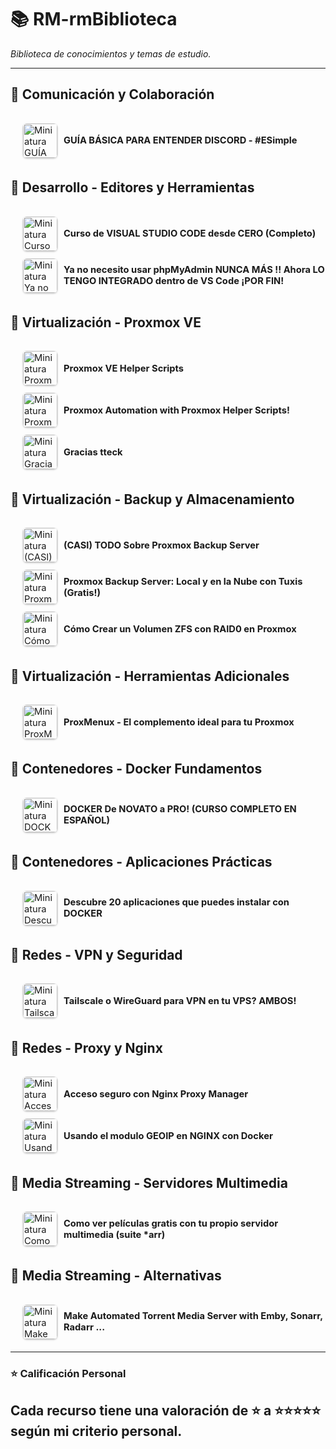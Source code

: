 # 📚 RM-rmBiblioteca
*Biblioteca de conocimientos y temas de estudio.*

---


## 📂 Comunicación y Colaboración
<div style="padding-left:20px;padding-top:10px;">
<details>
  <summary style="font-size:1.05em; padding:6px 0; cursor:pointer; display:flex; align-items:center;">
    <img src="https://i.ytimg.com/vi/GxmmJjcRLOI/mqdefault.jpg" alt="Miniatura GUÍA BÁSICA PARA ENTENDER DISCORD - #ESimple" width="55" style="margin-right:10px; border-radius:6px; box-shadow:0 1px 3px rgba(0,0,0,0.25);">
    <span><strong>GUÍA BÁSICA PARA ENTENDER DISCORD - #ESimple</strong></span>
  </summary>
  <div style="padding:15px; margin:10px 0 15px 10px; border-left:3px solid #4CAF50; border-radius:8px; box-shadow:0 2px 5px rgba(0,0,0,0.08); overflow:hidden; background-color:#fdfdfd; color:#000;">
    <a href="https://www.youtube.com/watch?v=GxmmJjcRLOI" target="_blank"><img src="https://i.ytimg.com/vi/GxmmJjcRLOI/mqdefault.jpg" alt="Imagen GUÍA BÁSICA PARA ENTENDER DISCORD - #ESimple" width="180" style="float:right; margin-left:15px; border-radius:8px; box-shadow:0 2px 6px rgba(0,0,0,0.15);"></a>
    <a href="https://www.youtube.com/@ESimple" target="_blank" style="display:block; margin-top:10px; color:#1976d2; text-decoration:none;">ESimple</a>
    <p style="font-style:normal; color:inherit;">Guía completa para principiantes que cubre creación de cuenta, interfaz, servidores, canales de texto/voz, roles, permisos y configuración esencial de Discord.</p>
    <p><strong>Calificación:</strong> ★★★★★</p>
    <p style="font-style:normal; color:inherit;">💭 Excelente introducción para nuevos usuarios, con explicaciones claras y ejemplos prácticos de todas las funciones básicas.</p>
  </div>
</details>

</div>

## 📂 Desarrollo - Editores y Herramientas
<div style="padding-left:20px;padding-top:10px;">
<details>
  <summary style="font-size:1.05em; padding:6px 0; cursor:pointer; display:flex; align-items:center;">
    <img src="https://i.ytimg.com/vi/TbzrOz8HbFM/mqdefault.jpg" alt="Miniatura Curso de VISUAL STUDIO CODE desde CERO (Completo)" width="55" style="margin-right:10px; border-radius:6px; box-shadow:0 1px 3px rgba(0,0,0,0.25);">
    <span><strong>Curso de VISUAL STUDIO CODE desde CERO (Completo)</strong></span>
  </summary>
  <div style="padding:15px; margin:10px 0 15px 10px; border-left:3px solid #4CAF50; border-radius:8px; box-shadow:0 2px 5px rgba(0,0,0,0.08); overflow:hidden; background-color:#fdfdfd; color:#000;">
    <a href="https://www.youtube.com/watch?v=TbzrOz8HbFM" target="_blank"><img src="https://i.ytimg.com/vi/TbzrOz8HbFM/mqdefault.jpg" alt="Imagen Curso de VISUAL STUDIO CODE desde CERO (Completo)" width="180" style="float:right; margin-left:15px; border-radius:8px; box-shadow:0 2px 6px rgba(0,0,0,0.15);"></a>
    <a href="https://www.youtube.com/@SoyDalto" target="_blank" style="display:block; margin-top:10px; color:#1976d2; text-decoration:none;">Soy Dalto</a>
    <p style="font-style:normal; color:inherit;">Curso completo de 2+ horas cubriendo interfaz, configuración, extensiones, Git, debugging, snippets, Emmet, shortcuts y herramientas avanzadas de VS Code.</p>
    <p><strong>Calificación:</strong> ★★★★★</p>
    <p style="font-style:normal; color:inherit;">💭 Uno de los mejores cursos en español para dominar VS Code. Muy completo, bien estructurado y con ejemplos prácticos.</p>
  </div>
</details>

<details>
  <summary style="font-size:1.05em; padding:6px 0; cursor:pointer; display:flex; align-items:center;">
    <img src="https://i.ytimg.com/vi/SB7_z25DdaY/mqdefault.jpg" alt="Miniatura Ya no necesito usar phpMyAdmin NUNCA MÁS !! Ahora LO TENGO INTEGRADO dentro de VS Code ¡POR FIN!" width="55" style="margin-right:10px; border-radius:6px; box-shadow:0 1px 3px rgba(0,0,0,0.25);">
    <span><strong>Ya no necesito usar phpMyAdmin NUNCA MÁS !! Ahora LO TENGO INTEGRADO dentro de VS Code ¡POR FIN!</strong></span>
  </summary>
  <div style="padding:15px; margin:10px 0 15px 10px; border-left:3px solid #4CAF50; border-radius:8px; box-shadow:0 2px 5px rgba(0,0,0,0.08); overflow:hidden; background-color:#fdfdfd; color:#000;">
    <a href="https://www.youtube.com/watch?v=SB7_z25DdaY" target="_blank"><img src="https://i.ytimg.com/vi/SB7_z25DdaY/mqdefault.jpg" alt="Imagen Ya no necesito usar phpMyAdmin NUNCA MÁS !! Ahora LO TENGO INTEGRADO dentro de VS Code ¡POR FIN!" width="180" style="float:right; margin-left:15px; border-radius:8px; box-shadow:0 2px 6px rgba(0,0,0,0.15);"></a>
    <a href="https://www.youtube.com/@VictorRoblesWEB" target="_blank" style="display:block; margin-top:10px; color:#1976d2; text-decoration:none;">Victor Robles WEB</a>
    <p style="font-style:normal; color:inherit;">Integración completa de MySQL en VS Code mediante extensión: conexión a bases de datos, ejecución de consultas SQL y gestión de tablas sin salir del editor.</p>
    <p><strong>Calificación:</strong> ★★★★★</p>
    <p style="font-style:normal; color:inherit;">💭 Muy útil para desarrolladores que buscan centralizar su workflow. Ahorra tiempo y mejora la productividad.</p>
  </div>
</details>

</div>

## 📂 Virtualización - Proxmox VE
<div style="padding-left:20px;padding-top:10px;">
<details>
  <summary style="font-size:1.05em; padding:6px 0; cursor:pointer; display:flex; align-items:center;">
    <img src="https://i.ytimg.com/vi/gRVSbqXejtk/mqdefault.jpg" alt="Miniatura Proxmox VE Helper Scripts" width="55" style="margin-right:10px; border-radius:6px; box-shadow:0 1px 3px rgba(0,0,0,0.25);">
    <span><strong>Proxmox VE Helper Scripts</strong></span>
  </summary>
  <div style="padding:15px; margin:10px 0 15px 10px; border-left:3px solid #4CAF50; border-radius:8px; box-shadow:0 2px 5px rgba(0,0,0,0.08); overflow:hidden; background-color:#fdfdfd; color:#000;">
    <a href="https://www.youtube.com/watch?v=gRVSbqXejtk" target="_blank"><img src="https://i.ytimg.com/vi/gRVSbqXejtk/mqdefault.jpg" alt="Imagen Proxmox VE Helper Scripts" width="180" style="float:right; margin-left:15px; border-radius:8px; box-shadow:0 2px 6px rgba(0,0,0,0.15);"></a>
    <a href="https://www.youtube.com/@TechnoTim" target="_blank" style="display:block; margin-top:10px; color:#1976d2; text-decoration:none;">Techno Tim</a>
    <p style="font-style:normal; color:inherit;">Introducción a los Helper-Scripts de Proxmox VE para automatizar tareas de instalación, configuración y despliegue de contenedores LXC.</p>
    <p><strong>Calificación:</strong> ★★★★★</p>
    <p style="font-style:normal; color:inherit;">💭 Excelente explicación de los scripts que simplifican enormemente la administración de Proxmox. Muy práctico.</p>
  </div>
</details>

<details>
  <summary style="font-size:1.05em; padding:6px 0; cursor:pointer; display:flex; align-items:center;">
    <img src="https://i.ytimg.com/vi/kcpu4z5eSEU/mqdefault.jpg" alt="Miniatura Proxmox Automation with Proxmox Helper Scripts!" width="55" style="margin-right:10px; border-radius:6px; box-shadow:0 1px 3px rgba(0,0,0,0.25);">
    <span><strong>Proxmox Automation with Proxmox Helper Scripts!</strong></span>
  </summary>
  <div style="padding:15px; margin:10px 0 15px 10px; border-left:3px solid #4CAF50; border-radius:8px; box-shadow:0 2px 5px rgba(0,0,0,0.08); overflow:hidden; background-color:#fdfdfd; color:#000;">
    <a href="https://www.youtube.com/watch?v=kcpu4z5eSEU" target="_blank"><img src="https://i.ytimg.com/vi/kcpu4z5eSEU/mqdefault.jpg" alt="Imagen Proxmox Automation with Proxmox Helper Scripts!" width="180" style="float:right; margin-left:15px; border-radius:8px; box-shadow:0 2px 6px rgba(0,0,0,0.15);"></a>
    <a href="https://www.youtube.com/@TechnoTim" target="_blank" style="display:block; margin-top:10px; color:#1976d2; text-decoration:none;">Techno Tim</a>
    <p style="font-style:normal; color:inherit;">Automatización avanzada con Helper-Scripts: configuración post-instalación, despliegue de contenedores LXC e implementación de servicios comunes.</p>
    <p><strong>Calificación:</strong> ★★★★★</p>
    <p style="font-style:normal; color:inherit;">💭 Perfecto complemento al video anterior, mostrando casos de uso reales y configuraciones avanzadas.</p>
  </div>
</details>

<details>
  <summary style="font-size:1.05em; padding:6px 0; cursor:pointer; display:flex; align-items:center;">
    <img src="https://i.ytimg.com/vi/N6T_LnCxL9g/mqdefault.jpg" alt="Miniatura Gracias tteck" width="55" style="margin-right:10px; border-radius:6px; box-shadow:0 1px 3px rgba(0,0,0,0.25);">
    <span><strong>Gracias tteck</strong></span>
  </summary>
  <div style="padding:15px; margin:10px 0 15px 10px; border-left:3px solid #4CAF50; border-radius:8px; box-shadow:0 2px 5px rgba(0,0,0,0.08); overflow:hidden; background-color:#fdfdfd; color:#000;">
    <a href="https://www.youtube.com/watch?v=N6T_LnCxL9g" target="_blank"><img src="https://i.ytimg.com/vi/N6T_LnCxL9g/mqdefault.jpg" alt="Imagen Gracias tteck" width="180" style="float:right; margin-left:15px; border-radius:8px; box-shadow:0 2px 6px rgba(0,0,0,0.15);"></a>
    <a href="https://www.youtube.com/@JonatanCastro" target="_blank" style="display:block; margin-top:10px; color:#1976d2; text-decoration:none;">Jonatan Castro</a>
    <p style="font-style:normal; color:inherit;">Reconocimiento al trabajo de tteck, creador de los Proxmox VE Helper-Scripts, y su impacto en la comunidad de virtualización.</p>
    <p><strong>Calificación:</strong> ★★★★★</p>
    <p style="font-style:normal; color:inherit;">💭 Interesante perspectiva sobre la comunidad open source y el valor de estas herramientas gratuitas.</p>
  </div>
</details>

</div>

## 📂 Virtualización - Backup y Almacenamiento
<div style="padding-left:20px;padding-top:10px;">
<details>
  <summary style="font-size:1.05em; padding:6px 0; cursor:pointer; display:flex; align-items:center;">
    <img src="https://i.ytimg.com/vi/sws3iNGKsXs/mqdefault.jpg" alt="Miniatura (CASI) TODO Sobre Proxmox Backup Server" width="55" style="margin-right:10px; border-radius:6px; box-shadow:0 1px 3px rgba(0,0,0,0.25);">
    <span><strong>(CASI) TODO Sobre Proxmox Backup Server</strong></span>
  </summary>
  <div style="padding:15px; margin:10px 0 15px 10px; border-left:3px solid #4CAF50; border-radius:8px; box-shadow:0 2px 5px rgba(0,0,0,0.08); overflow:hidden; background-color:#fdfdfd; color:#000;">
    <a href="https://www.youtube.com/watch?v=sws3iNGKsXs" target="_blank"><img src="https://i.ytimg.com/vi/sws3iNGKsXs/mqdefault.jpg" alt="Imagen (CASI) TODO Sobre Proxmox Backup Server" width="180" style="float:right; margin-left:15px; border-radius:8px; box-shadow:0 2px 6px rgba(0,0,0,0.15);"></a>
    <a href="https://www.youtube.com/@JonatanCastro" target="_blank" style="display:block; margin-top:10px; color:#1976d2; text-decoration:none;">Jonatan Castro</a>
    <p style="font-style:normal; color:inherit;">Guía completa de Proxmox Backup Server: instalación, configuración, creación de usuarios, sincronizaciones remotas y procesos de restauración.</p>
    <p><strong>Calificación:</strong> ★★★★</p>
    <p style="font-style:normal; color:inherit;">💭 Muy buena guía para implementar un sistema de backups robusto en Proxmox. Explicación clara y detallada.</p>
  </div>
</details>

<details>
  <summary style="font-size:1.05em; padding:6px 0; cursor:pointer; display:flex; align-items:center;">
    <img src="https://i.ytimg.com/vi/lYdoCKGyqFc/mqdefault.jpg" alt="Miniatura Proxmox Backup Server: Local y en la Nube con Tuxis (Gratis!)" width="55" style="margin-right:10px; border-radius:6px; box-shadow:0 1px 3px rgba(0,0,0,0.25);">
    <span><strong>Proxmox Backup Server: Local y en la Nube con Tuxis (Gratis!)</strong></span>
  </summary>
  <div style="padding:15px; margin:10px 0 15px 10px; border-left:3px solid #4CAF50; border-radius:8px; box-shadow:0 2px 5px rgba(0,0,0,0.08); overflow:hidden; background-color:#fdfdfd; color:#000;">
    <a href="https://www.youtube.com/watch?v=lYdoCKGyqFc" target="_blank"><img src="https://i.ytimg.com/vi/lYdoCKGyqFc/mqdefault.jpg" alt="Imagen Proxmox Backup Server: Local y en la Nube con Tuxis (Gratis!)" width="180" style="float:right; margin-left:15px; border-radius:8px; box-shadow:0 2px 6px rgba(0,0,0,0.15);"></a>
    <a href="https://www.youtube.com/@JonatanCastro" target="_blank" style="display:block; margin-top:10px; color:#1976d2; text-decoration:none;">Jonatan Castro</a>
    <p style="font-style:normal; color:inherit;">Configuración híbrida de PBS con almacenamiento local y en la nube usando el plan gratuito de Tuxis para backups remotos.</p>
    <p><strong>Calificación:</strong> ★★★★</p>
    <p style="font-style:normal; color:inherit;">💭 Solución económica para backups en la nube. Bien explicado el proceso de configuración.</p>
  </div>
</details>

<details>
  <summary style="font-size:1.05em; padding:6px 0; cursor:pointer; display:flex; align-items:center;">
    <img src="https://i.ytimg.com/vi/pkwL2iuw9po/mqdefault.jpg" alt="Miniatura Cómo Crear un Volumen ZFS con RAID0 en Proxmox" width="55" style="margin-right:10px; border-radius:6px; box-shadow:0 1px 3px rgba(0,0,0,0.25);">
    <span><strong>Cómo Crear un Volumen ZFS con RAID0 en Proxmox</strong></span>
  </summary>
  <div style="padding:15px; margin:10px 0 15px 10px; border-left:3px solid #4CAF50; border-radius:8px; box-shadow:0 2px 5px rgba(0,0,0,0.08); overflow:hidden; background-color:#fdfdfd; color:#000;">
    <a href="https://www.youtube.com/watch?v=pkwL2iuw9po" target="_blank"><img src="https://i.ytimg.com/vi/pkwL2iuw9po/mqdefault.jpg" alt="Imagen Cómo Crear un Volumen ZFS con RAID0 en Proxmox" width="180" style="float:right; margin-left:15px; border-radius:8px; box-shadow:0 2px 6px rgba(0,0,0,0.15);"></a>
    <a href="https://www.youtube.com/@JonatanCastro" target="_blank" style="display:block; margin-top:10px; color:#1976d2; text-decoration:none;">Jonatan Castro</a>
    <p style="font-style:normal; color:inherit;">Tutorial paso a paso para crear pools ZFS en RAID0 en Proxmox, incluyendo gestión de datasets y consideraciones de rendimiento.</p>
    <p><strong>Calificación:</strong> ★★★★</p>
    <p style="font-style:normal; color:inherit;">💭 Buen tutorial técnico, aunque sería útil incluir más opciones de RAID para diferentes casos de uso.</p>
  </div>
</details>

</div>

## 📂 Virtualización - Herramientas Adicionales
<div style="padding-left:20px;padding-top:10px;">
<details>
  <summary style="font-size:1.05em; padding:6px 0; cursor:pointer; display:flex; align-items:center;">
    <img src="https://i.ytimg.com/vi/WtvcaK5lUZA/mqdefault.jpg" alt="Miniatura ProxMenux - El complemento ideal para tu Proxmox" width="55" style="margin-right:10px; border-radius:6px; box-shadow:0 1px 3px rgba(0,0,0,0.25);">
    <span><strong>ProxMenux - El complemento ideal para tu Proxmox</strong></span>
  </summary>
  <div style="padding:15px; margin:10px 0 15px 10px; border-left:3px solid #4CAF50; border-radius:8px; box-shadow:0 2px 5px rgba(0,0,0,0.08); overflow:hidden; background-color:#fdfdfd; color:#000;">
    <a href="https://www.youtube.com/watch?v=WtvcaK5lUZA" target="_blank"><img src="https://i.ytimg.com/vi/WtvcaK5lUZA/mqdefault.jpg" alt="Imagen ProxMenux - El complemento ideal para tu Proxmox" width="180" style="float:right; margin-left:15px; border-radius:8px; box-shadow:0 2px 6px rgba(0,0,0,0.15);"></a>
    <a href="https://www.youtube.com/@JonatanCastro" target="_blank" style="display:block; margin-top:10px; color:#1976d2; text-decoration:none;">Jonatan Castro</a>
    <p style="font-style:normal; color:inherit;">Presentación de ProxMenux: menú interactivo para simplificar la administración de Proxmox VE y tareas de mantenimiento.</p>
    <p><strong>Calificación:</strong> ★★★</p>
    <p style="font-style:normal; color:inherit;">💭 Interesante herramienta pero con funcionalidad limitada. Útil para usuarios que prefieren interfaces gráficas.</p>
  </div>
</details>

</div>

## 📂 Contenedores - Docker Fundamentos
<div style="padding-left:20px;padding-top:10px;">
<details>
  <summary style="font-size:1.05em; padding:6px 0; cursor:pointer; display:flex; align-items:center;">
    <img src="https://i.ytimg.com/vi/CV_Uf3Dq-EU/mqdefault.jpg" alt="Miniatura DOCKER De NOVATO a PRO! (CURSO COMPLETO EN ESPAÑOL)" width="55" style="margin-right:10px; border-radius:6px; box-shadow:0 1px 3px rgba(0,0,0,0.25);">
    <span><strong>DOCKER De NOVATO a PRO! (CURSO COMPLETO EN ESPAÑOL)</strong></span>
  </summary>
  <div style="padding:15px; margin:10px 0 15px 10px; border-left:3px solid #4CAF50; border-radius:8px; box-shadow:0 2px 5px rgba(0,0,0,0.08); overflow:hidden; background-color:#fdfdfd; color:#000;">
    <a href="https://www.youtube.com/watch?v=CV_Uf3Dq-EU" target="_blank"><img src="https://i.ytimg.com/vi/CV_Uf3Dq-EU/mqdefault.jpg" alt="Imagen DOCKER De NOVATO a PRO! (CURSO COMPLETO EN ESPAÑOL)" width="180" style="float:right; margin-left:15px; border-radius:8px; box-shadow:0 2px 6px rgba(0,0,0,0.15);"></a>
    <a href="https://www.youtube.com/@pablokbs" target="_blank" style="display:block; margin-top:10px; color:#1976d2; text-decoration:none;">Pelado Nerd</a>
    <p style="font-style:normal; color:inherit;">Curso completo de Docker: instalación, imágenes, contenedores, volúmenes, redes, Dockerfile, Docker Compose y mejores prácticas.</p>
    <p><strong>Calificación:</strong> ★★★★★</p>
    <p style="font-style:normal; color:inherit;">💭 Uno de los mejores cursos de Docker en español. Muy completo, bien explicado y con ejemplos prácticos.</p>
  </div>
</details>

</div>

## 📂 Contenedores - Aplicaciones Prácticas
<div style="padding-left:20px;padding-top:10px;">
<details>
  <summary style="font-size:1.05em; padding:6px 0; cursor:pointer; display:flex; align-items:center;">
    <img src="https://i.ytimg.com/vi/gqpJ7RE02Ao/mqdefault.jpg" alt="Miniatura Descubre 20 aplicaciones que puedes instalar con DOCKER" width="55" style="margin-right:10px; border-radius:6px; box-shadow:0 1px 3px rgba(0,0,0,0.25);">
    <span><strong>Descubre 20 aplicaciones que puedes instalar con DOCKER</strong></span>
  </summary>
  <div style="padding:15px; margin:10px 0 15px 10px; border-left:3px solid #4CAF50; border-radius:8px; box-shadow:0 2px 5px rgba(0,0,0,0.08); overflow:hidden; background-color:#fdfdfd; color:#000;">
    <a href="https://www.youtube.com/watch?v=gqpJ7RE02Ao" target="_blank"><img src="https://i.ytimg.com/vi/gqpJ7RE02Ao/mqdefault.jpg" alt="Imagen Descubre 20 aplicaciones que puedes instalar con DOCKER" width="180" style="float:right; margin-left:15px; border-radius:8px; box-shadow:0 2px 6px rgba(0,0,0,0.15);"></a>
    <a href="https://www.youtube.com/@DomoticaFacilconJota" target="_blank" style="display:block; margin-top:10px; color:#1976d2; text-decoration:none;">Domótica Fácil con Jota</a>
    <p style="font-style:normal; color:inherit;">Showcase de 20 aplicaciones prácticas que pueden desplegarse fácilmente usando Docker, desde herramientas de productividad hasta servicios multimedia.</p>
    <p><strong>Calificación:</strong> ★★★★</p>
    <p style="font-style:normal; color:inherit;">💭 Buen recurso para descubrir nuevas aplicaciones y ver el potencial práctico de Docker.</p>
  </div>
</details>

</div>

## 📂 Redes - VPN y Seguridad
<div style="padding-left:20px;padding-top:10px;">
<details>
  <summary style="font-size:1.05em; padding:6px 0; cursor:pointer; display:flex; align-items:center;">
    <img src="https://i.ytimg.com/vi/cxHwVsgVKRA/mqdefault.jpg" alt="Miniatura Tailscale o WireGuard para VPN en tu VPS? AMBOS!" width="55" style="margin-right:10px; border-radius:6px; box-shadow:0 1px 3px rgba(0,0,0,0.25);">
    <span><strong>Tailscale o WireGuard para VPN en tu VPS? AMBOS!</strong></span>
  </summary>
  <div style="padding:15px; margin:10px 0 15px 10px; border-left:3px solid #4CAF50; border-radius:8px; box-shadow:0 2px 5px rgba(0,0,0,0.08); overflow:hidden; background-color:#fdfdfd; color:#000;">
    <a href="https://www.youtube.com/watch?v=cxHwVsgVKRA" target="_blank"><img src="https://i.ytimg.com/vi/cxHwVsgVKRA/mqdefault.jpg" alt="Imagen Tailscale o WireGuard para VPN en tu VPS? AMBOS!" width="180" style="float:right; margin-left:15px; border-radius:8px; box-shadow:0 2px 6px rgba(0,0,0,0.15);"></a>
    <a href="https://www.youtube.com/@JonatanCastro" target="_blank" style="display:block; margin-top:10px; color:#1976d2; text-decoration:none;">Jonatan Castro</a>
    <p style="font-style:normal; color:inherit;">Comparativa práctica entre Tailscale y WireGuard, demostrando cómo implementar ambas soluciones en un mismo VPS para diferentes casos de uso.</p>
    <p><strong>Calificación:</strong> ★★★★★</p>
    <p style="font-style:normal; color:inherit;">💭 Excelente análisis comparativo. Muy útil para entender cuándo usar cada herramienta y cómo combinarlas.</p>
  </div>
</details>

</div>

## 📂 Redes - Proxy y Nginx
<div style="padding-left:20px;padding-top:10px;">
<details>
  <summary style="font-size:1.05em; padding:6px 0; cursor:pointer; display:flex; align-items:center;">
    <img src="https://i.ytimg.com/vi/0ghEc_R6png/mqdefault.jpg" alt="Miniatura Acceso seguro con Nginx Proxy Manager" width="55" style="margin-right:10px; border-radius:6px; box-shadow:0 1px 3px rgba(0,0,0,0.25);">
    <span><strong>Acceso seguro con Nginx Proxy Manager</strong></span>
  </summary>
  <div style="padding:15px; margin:10px 0 15px 10px; border-left:3px solid #4CAF50; border-radius:8px; box-shadow:0 2px 5px rgba(0,0,0,0.08); overflow:hidden; background-color:#fdfdfd; color:#000;">
    <a href="https://www.youtube.com/watch?v=0ghEc_R6png" target="_blank"><img src="https://i.ytimg.com/vi/0ghEc_R6png/mqdefault.jpg" alt="Imagen Acceso seguro con Nginx Proxy Manager" width="180" style="float:right; margin-left:15px; border-radius:8px; box-shadow:0 2px 6px rgba(0,0,0,0.15);"></a>
    <a href="https://www.youtube.com/@JonatanCastro" target="_blank" style="display:block; margin-top:10px; color:#1976d2; text-decoration:none;">Jonatan Castro</a>
    <p style="font-style:normal; color:inherit;">Configuración de reverse proxy con Nginx Proxy Manager, incluyendo gestión de dominios y certificados SSL con Let's Encrypt.</p>
    <p><strong>Calificación:</strong> ★★★★★</p>
    <p style="font-style:normal; color:inherit;">💭 Muy buena guía para implementar un proxy manager de forma sencilla. Ideal para exponer servicios de forma segura.</p>
  </div>
</details>

<details>
  <summary style="font-size:1.05em; padding:6px 0; cursor:pointer; display:flex; align-items:center;">
    <img src="https://i.ytimg.com/vi/ZpEfjsJamcU/mqdefault.jpg" alt="Miniatura Usando el modulo GEOIP en NGINX con Docker" width="55" style="margin-right:10px; border-radius:6px; box-shadow:0 1px 3px rgba(0,0,0,0.25);">
    <span><strong>Usando el modulo GEOIP en NGINX con Docker</strong></span>
  </summary>
  <div style="padding:15px; margin:10px 0 15px 10px; border-left:3px solid #4CAF50; border-radius:8px; box-shadow:0 2px 5px rgba(0,0,0,0.08); overflow:hidden; background-color:#fdfdfd; color:#000;">
    <a href="https://www.youtube.com/watch?v=ZpEfjsJamcU" target="_blank"><img src="https://i.ytimg.com/vi/ZpEfjsJamcU/mqdefault.jpg" alt="Imagen Usando el modulo GEOIP en NGINX con Docker" width="180" style="float:right; margin-left:15px; border-radius:8px; box-shadow:0 2px 6px rgba(0,0,0,0.15);"></a>
    <a href="https://www.youtube.com/@pablokbs" target="_blank" style="display:block; margin-top:10px; color:#1976d2; text-decoration:none;">Pelado Nerd</a>
    <p style="font-style:normal; color:inherit;">Implementación del módulo GeoIP en Nginx dentro de contenedores Docker para redirecciones basadas en ubicación geográfica.</p>
    <p><strong>Calificación:</strong> ★★★★</p>
    <p style="font-style:normal; color:inherit;">💭 Tutorial técnico específico, útil para casos de uso que requieren geolocalización.</p>
  </div>
</details>

</div>

## 📂 Media Streaming - Servidores Multimedia
<div style="padding-left:20px;padding-top:10px;">
<details>
  <summary style="font-size:1.05em; padding:6px 0; cursor:pointer; display:flex; align-items:center;">
    <img src="https://i.ytimg.com/vi/t1RWOydFWy8/mqdefault.jpg" alt="Miniatura Como ver películas gratis con tu propio servidor multimedia (suite *arr)" width="55" style="margin-right:10px; border-radius:6px; box-shadow:0 1px 3px rgba(0,0,0,0.25);">
    <span><strong>Como ver películas gratis con tu propio servidor multimedia (suite *arr)</strong></span>
  </summary>
  <div style="padding:15px; margin:10px 0 15px 10px; border-left:3px solid #4CAF50; border-radius:8px; box-shadow:0 2px 5px rgba(0,0,0,0.08); overflow:hidden; background-color:#fdfdfd; color:#000;">
    <a href="https://www.youtube.com/watch?v=t1RWOydFWy8" target="_blank"><img src="https://i.ytimg.com/vi/t1RWOydFWy8/mqdefault.jpg" alt="Imagen Como ver películas gratis con tu propio servidor multimedia (suite *arr)" width="180" style="float:right; margin-left:15px; border-radius:8px; box-shadow:0 2px 6px rgba(0,0,0,0.15);"></a>
    <a href="https://www.youtube.com/@JonatanCastro" target="_blank" style="display:block; margin-top:10px; color:#1976d2; text-decoration:none;">Jonatan Castro</a>
    <p style="font-style:normal; color:inherit;">Configuración completa de suite *Arr (Radarr/Sonarr/Prowlarr) con qBittorrent y servidor multimedia (Jellyfin/Plex) para automatizar descargas de contenido.</p>
    <p><strong>Calificación:</strong> ★★★★★</p>
    <p style="font-style:normal; color:inherit;">💭 Guía muy completa para montar un servidor multimedia automatizado. Explicación clara del ecosistema *Arr.</p>
  </div>
</details>

</div>

## 📂 Media Streaming - Alternativas
<div style="padding-left:20px;padding-top:10px;">
<details>
  <summary style="font-size:1.05em; padding:6px 0; cursor:pointer; display:flex; align-items:center;">
    <img src="https://i.ytimg.com/vi/LD8-Qr3B2-o/mqdefault.jpg" alt="Miniatura Make Automated Torrent Media Server with Emby, Sonarr, Radarr ..." width="55" style="margin-right:10px; border-radius:6px; box-shadow:0 1px 3px rgba(0,0,0,0.25);">
    <span><strong>Make Automated Torrent Media Server with Emby, Sonarr, Radarr ...</strong></span>
  </summary>
  <div style="padding:15px; margin:10px 0 15px 10px; border-left:3px solid #4CAF50; border-radius:8px; box-shadow:0 2px 5px rgba(0,0,0,0.08); overflow:hidden; background-color:#fdfdfd; color:#000;">
    <a href="https://www.youtube.com/watch?v=LD8-Qr3B2-o" target="_blank"><img src="https://i.ytimg.com/vi/LD8-Qr3B2-o/mqdefault.jpg" alt="Imagen Make Automated Torrent Media Server with Emby, Sonarr, Radarr ..." width="180" style="float:right; margin-left:15px; border-radius:8px; box-shadow:0 2px 6px rgba(0,0,0,0.15);"></a>
    <a href="https://www.youtube.com/@TomSparkReviews" target="_blank" style="display:block; margin-top:10px; color:#1976d2; text-decoration:none;">Tom Spark's Reviews</a>
    <p style="font-style:normal; color:inherit;">Implementación de servidor multimedia automatizado usando Emby, Sonarr, Radarr, Prowlarr y qBittorrent en entorno Windows.</p>
    <p><strong>Calificación:</strong> ★★</p>
    <p style="font-style:normal; color:inherit;">💭 Enfoque muy orientado a Windows y con muchas limitaciones en versión gratuita. No recomendado para entornos profesionales.</p>
  </div>
</details>

</div>

---
### ⭐ Calificación Personal
Cada recurso tiene una valoración de ⭐ a ⭐⭐⭐⭐⭐ según mi criterio personal.
---

